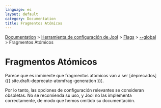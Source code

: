 ```yaml
---
language: es
layout: default
category: Documentation
title: Fragmentos Atómicos
---
```


[Documentation](documentation.html) > [Herramienta de configuración de Jool](documentation.html#Aplicacion-de-espacio-de-usuario) > [Flags](usr-flags.html) > [\--global](usr-flags-global.html) > Fragmentos Atómicos

# Fragmentos Atómicos

Parece que es inminente que fragmentos atómicos van a ser [deprecados]({{ site.draft-deprecate-atomfrag-generation }}).

Por lo tanto, las opciones de configuración relevantes se consideran obsoletas. No se recomienda su uso, y Jool no las implementa correctamente, de modo que hemos omitido su documentación.


